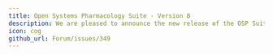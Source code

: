 ```yaml
---
title: Open Systems Pharmacology Suite - Version 8
description: We are pleased to announce the new release of the OSP Suite Version 8 which is now available for download.
icon: cog
github_url: Forum/issues/349
---
```

